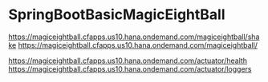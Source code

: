 # SpringBootBasicMagicEightBall


https://magiceightball.cfapps.us10.hana.ondemand.com/magiceightball/shake
https://magiceightball.cfapps.us10.hana.ondemand.com/magiceightball/

https://magiceightball.cfapps.us10.hana.ondemand.com/actuator/health
https://magiceightball.cfapps.us10.hana.ondemand.com/actuator/loggers
